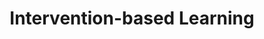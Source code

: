 ---
title: Intervention-based Learning
order: 4
img:
publications:
  - date: 2020-07-01
    img: /assets/images/fire_system_diagram.png
    vid: 
    title: "Fighting Failures with FIRE: Failure Identification to Reduce Expert Burden in Intervention-Based Learning"
    authors: "<b>Trevor Ablett</b>, Filip Maric, and Jonathan Kelly"
    venue: "Technical Report STARS-20-001"
    note:
    doi:
    links:
        preprint: https://arxiv.org/abs/2007.00245
        video: /assets/videos/2020-ablett-fire-supp-vid.mp4
---